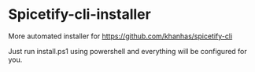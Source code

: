 # Spicetify-cli-installer
More automated installer for https://github.com/khanhas/spicetify-cli

Just run install.ps1 using powershell and everything will be configured for you.

